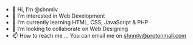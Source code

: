- 👋 Hi, I’m @shnmlv
- 👀 I’m interested in Web Development
- 🌱 I’m currently learning HTML, CSS, JavaScript & PHP
- 💞️ I’m looking to collaborate on Web Designing
- 📫 How to reach me ... You can email me on shnmlv@protonmail.com

<!---
shnmlv/shnmlv is a ✨ special ✨ repository because its `README.md` (this file) appears on your GitHub profile.
You can click the Preview link to take a look at your changes.
--->
